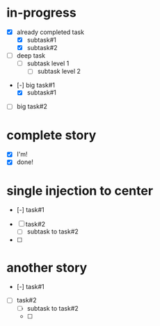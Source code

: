 # in-progress
- [x] already completed task
    - [x] subtask#1
    - [x] subtask#2
- [ ] deep task
    - [ ] subtask level 1
        - [ ] subtask level 2
- [-] big task#1
    - [x] subtask#1
- [ ] big task#2

# complete story
- [x] I'm!
- [x] done!

# single injection to center
- [-] task#1
- [ ] task#2
    - [ ] subtask to task#2
- [ ] 

# another story
- [-] task#1
- [ ] task#2
    - [ ] subtask to task#2
    - [ ]  